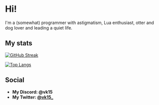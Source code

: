 # **Hi!**

I'm a (somewhat) programmer with astigmatism, Lua enthusiast, otter and dog lover and leading a quiet life.

## My stats

[![GitHub Streak](http://github-readme-streak-stats.herokuapp.com?user=VicKaoy&theme=highcontrast&border_radius=5&mode=weekly&card_width=1000)](https://git.io/streak-stats)

[![Top Langs](https://github-readme-stats.vercel.app/api/top-langs/?username=VicKaoy&theme=highcontrast&card_width=1000)](https://github.com/anuraghazra/github-readme-stats)

## Social

+ **My Discord: @vk15**
+ **My Twitter: [@vk15_](https://x.com/vk15_)**

